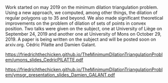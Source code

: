 Work started on may 2019 on the minimum dilation triangulation problem. Using a new approach, we computed, among other things, the dilation of regular polygons up to 35 and beyond. We also made significant theoretical improvements on the problem of dilation of sets of points in convex position. Two talks were given on the subject, one at University of Liège on September 24, 2019 and another one at University of Mons on October 29, 2019. A paper is being written on the subject and will be posted soon on arxiv.org. Cédric Pilatte and Damien Galant.


https://friedrichthechicken.github.io/TheMinimumDilationTriangulationProblem/umons_slides_CedricPILATTE.pdf

https://friedrichthechicken.github.io/TheMinimumDilationTriangulationProblem/ymsgr_presentation_slides_Damien_GALANT.pdf
